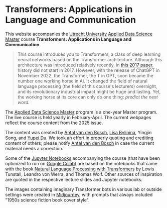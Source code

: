 # Transformers: Applications in Language and Communication

This website accompanies the [Utrecht University](https://www.uu.nl/en) [Applied Data Science Master](https://www.uu.nl/en/masters/applied-data-science) course **Transformers: Applications in Language and Communication**.

> This course introduces you to Transformers, a class of deep learning
> neural networks based on the Transformer architecture. Although this
> architecture was introduced relatively recently, in [this 2017
> paper](https://https://proceedings.neurips.cc/paper_files/paper/2017/file/3f5ee243547dee91fbd053c1c4a845aa-Paper.pdf),
> history did not start in 2017. However, with the release of ChatGPT
> in November 2022, the Transformer, the T in GPT, soon became the
> number one working horse in AI. It changed the field of natural
> language processing (the field of this course's lecturers)
> overnight, and its revolutionary industrial impact might be huge and
> lasting. Yet, the working horse at its core can only do one thing:
> *predict the next word*.

The [Applied Data Science Master](https://www.uu.nl/en/masters/applied-data-science) program is a one-year Master program. The live course is held yearly in February-April. The current webpages reflect the course content from the 2025 issue.

The content was created by [Antal van den
Bosch](https://antalvandenbosch.nl/), [Lisa
Bylinina](https://bylinina.github.io/), Yingjin Song, and [Yupei
Du](https://yupei.nl/). We took an effort in properly quoting and
crediting content of others; please notify [Antal van den
Bosch](mailto:a.p.j.vandenbosch@uu.nl) in case the current material
needs a correction.

Some of the [Jupyter Notebooks](https://jupyter.org/) accompanying the
course (that have been optimized to run on [Google
Colab](https://colab.research.google.com/)) are based on the notebooks
that came with the book [Natural Language Processing with
Transformers](https://www.oreilly.com/library/view/natural-language-processing/9781098136789/)
by Lewis Tunstall, Leandro von Werra, and Thomas Wolf. Other sources
of inspiration are quoted in the respective lecture slides and Jupyter
notebooks.

The images containing imaginary Transformer bots in various lab or
outside settings were created in
[Midjourney](https://www.midjourney.com/home), with prompts that
always included "1950s science fiction book cover style".

```{tableofcontents}
```
